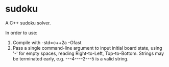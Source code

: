 # sudoku
 A C++ sudoku solver. 
 
 In order to use:
 
 1. Compile with -std=c++2a -Ofast
 2. Pass a single command-line argument to input initial board state, using '-' for empty spaces, reading Right-to-Left, Top-to-Bottom. Strings may be terminated early, e.g. ---4----2---5 is a valid string.
